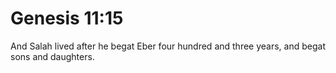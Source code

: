 # Genesis 11:15

And Salah lived after he begat Eber four hundred and three years, and begat sons and daughters.